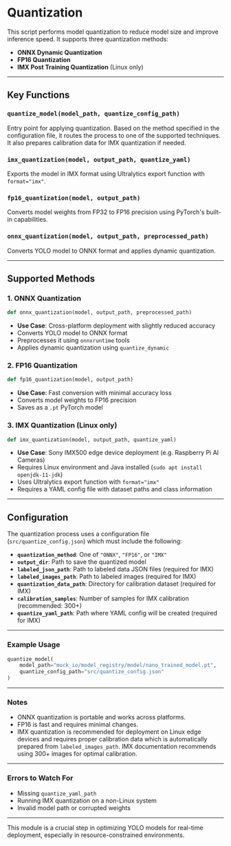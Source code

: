 # Quantization

This script performs model quantization to reduce model size and improve inference speed. It supports three quantization methods:

- **ONNX Dynamic Quantization**
- **FP16 Quantization**
- **IMX Post Training Quantization** (Linux only)

---

## Key Functions

### `quantize_model(model_path, quantize_config_path)`

Entry point for applying quantization. Based on the method specified in the configuration file, it routes the process to one of the supported techniques. It also prepares calibration data for IMX quantization if needed.

### `imx_quantization(model, output_path, quantize_yaml)`

Exports the model in IMX format using Ultralytics export function with `format="imx"`.

### `fp16_quantization(model, output_path)`

Converts model weights from FP32 to FP16 precision using PyTorch's built-in capabilities.

### `onnx_quantization(model, output_path, preprocessed_path)`

Converts YOLO model to ONNX format and applies dynamic quantization.

---

## Supported Methods

### 1. ONNX Quantization

```python
def onnx_quantization(model, output_path, preprocessed_path)
```

- **Use Case**: Cross-platform deployment with slightly reduced accuracy
- Converts YOLO model to ONNX format
- Preprocesses it using `onnxruntime` tools
- Applies dynamic quantization using `quantize_dynamic`

### 2. FP16 Quantization

```python
def fp16_quantization(model, output_path)
```

- **Use Case**: Fast conversion with minimal accuracy loss
- Converts model weights to FP16 precision
- Saves as a `.pt` PyTorch model

### 3. IMX Quantization (Linux only)

```python
def imx_quantization(model, output_path, quantize_yaml)
```

- **Use Case**: Sony IMX500 edge device deployment (e.g. Raspberry Pi AI Cameras)
- Requires Linux environment and Java installed (`sudo apt install openjdk-11-jdk`)
- Uses Ultralytics export function with `format="imx"`
- Requires a YAML config file with dataset paths and class information

---

## Configuration

The quantization process uses a configuration file (`src/quantize_config.json`) which must include the following:

- **`quantization_method`**: One of `"ONNX"`, `"FP16"`, or `"IMX"`
- **`output_dir`**: Path to save the quantized model
- **`labeled_json_path`**: Path to labeled data JSON files (required for IMX)
- **`labeled_images_path`**: Path to labeled images (required for IMX)
- **`quantization_data_path`**: Directory for calibration dataset (required for IMX)
- **`calibration_samples`**: Number of samples for IMX calibration (recommended: 300+)
- **`quantize_yaml_path`**: Path where YAML config will be created (required for IMX)

---

### Example Usage

```python
quantize_model(
    model_path="mock_io/model_registry/model/nano_trained_model.pt",
    quantize_config_path="src/quantize_config.json"
)
```

---

### Notes

- ONNX quantization is portable and works across platforms.
- FP16 is fast and requires minimal changes.
- IMX quantization is recommended for deployment on Linux edge devices and requires proper calibration data which is automatically prepared from `labeled_images_path`. IMX documentation recommends using 300+ images for optimal calibration.

---

### Errors to Watch For

- Missing `quantize_yaml_path`
- Running IMX quantization on a non-Linux system
- Invalid model path or corrupted weights

---

This module is a crucial step in optimizing YOLO models for real-time deployment, especially in resource-constrained environments.
